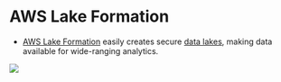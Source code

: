 # AWS Lake Formation
- [AWS Lake Formation](https://aws.amazon.com/lake-formation/) easily creates secure [data lakes](../../../1_HLDDesignComponents/0_SystemGlossaries/Database/BigData/DataLake.md), making data available for wide-ranging analytics.

![](https://d1.awsstatic.com/diagrams/Lake-formation-HIW.9ea3fab3b2ac697a42ae7a805b986278ffd4f41e.png)